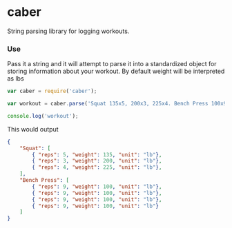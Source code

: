 # caber

String parsing library for logging workouts.


### Use

Pass it a string and it will attempt to parse it into a standardized
object for storing information about your workout.  By default weight
will be interpreted as lbs


```javascript
var caber = require('caber');

var workout = caber.parse('Squat 135x5, 200x3, 225x4. Bench Press 100x9x4');

console.log('workout');
```

This would output

```json
{
    "Squat": [
        { "reps": 5, "weight": 135, "unit": "lb"},
        { "reps": 3, "weight": 200, "unit": "lb"},
        { "reps": 4, "weight": 225, "unit": "lb"},
    ],
    "Bench Press": [
        { "reps": 9, "weight": 100, "unit": "lb"},
        { "reps": 9, "weight": 100, "unit": "lb"},
        { "reps": 9, "weight": 100, "unit": "lb"},
        { "reps": 9, "weight": 100, "unit": "lb"}
    ]
}
```
